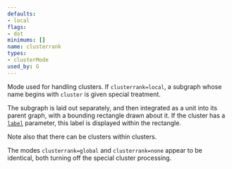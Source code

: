 ```yaml
---
defaults:
- local
flags:
- dot
minimums: []
name: clusterrank
types:
- clusterMode
used_by: G
---
```

Mode used for handling clusters. If `clusterrank=local`, a
subgraph whose name begins with `cluster` is given special treatment.

The subgraph is laid out separately, and then integrated as a unit into
its parent graph, with a bounding rectangle drawn about it.
If the cluster has a [`label`](#d:label) parameter, this label
is displayed within the rectangle.

Note also that there can be clusters within clusters.

The modes `clusterrank=global` and `clusterrank=none` appear to
be identical, both turning off the special cluster processing.
